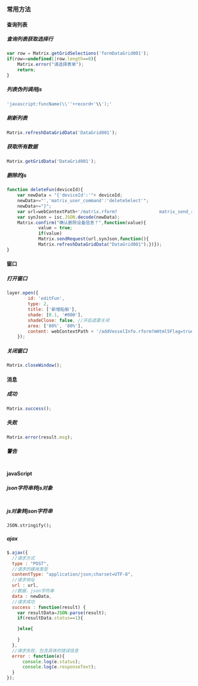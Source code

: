 ### 常用方法

#### 查询列表

##### 查询列表获取选择行

```js
var row = Matrix.getGridSelections('formDataGrid001');
if(row==undefined||row.length==0){
	Matrix.error("请选择表单");
	return;
}
```
##### 列表伪列调用js

```js
'javascript:funcName(\\''+record+'\\');'
```

##### 刷新列表

```js
Matrix.refreshDataGridData('DataGrid001');
```

##### 获取所有数据

```js
Matrix.getGridData('DataGrid001');
```

##### 删除的js

```js
function deleteFun(deviceId){
	var newData = "{'deviceId':'"+ deviceId; 
	newData+="','matrix_user_command':'deleteSelect'";
	newData+="}";
	var url=webContextPath+'/matrix.rform?				  matrix_send_request=true&matrix_form_tid='+document.getElementById("	matrix_form_tid").value;
	var synJson = isc.JSON.decode(newData);
	Matrix.confirm("确认删除设备信息？",function(value){
			value = true;
			if(value)
			Matrix.sendRequest(url,synJson,function(){
			Matrix.refreshDataGridData("DataGrid001");})});
}
```



#### 窗口

##### 打开窗口

```js
layer.open({
        id: 'editFun',
        type: 2,
        title: ['新增船舶'],
        shade: [0.1, '#000'],
        shadeClose: false, //开启遮罩关闭
        area: ['80%', '80%'],
        content: webContextPath + '/addVesselInfo.rform?mHtml5Flag=true',
    });
```

##### 关闭窗口

```js
Matrix.closeWindow();
```





#### 消息

##### 成功

```js
Matrix.success();
```

##### 失败

```js
Matrix.error(result.msg);
```

##### 警告

```js

```





#### javaScript

##### json字符串转js对象

```

```

##### js对象转json字符串

``` 
JSON.stringify();
```

 

##### ajax

```js
$.ajax({
  //请求方式
  type : "POST",
  //请求的媒体类型
  contentType: "application/json;charset=UTF-8",
  //请求地址
  url : url,
  //数据，json字符串
  data : newData,
  //请求成功
  success : function(result) {
    var resultData=JSON.parse(result);
    if(resultData.status==1){

    }else{
      
    }
  },
  //请求失败，包含具体的错误信息
  error : function(e){
      console.log(e.status);
      console.log(e.responseText);
  }
});
```


